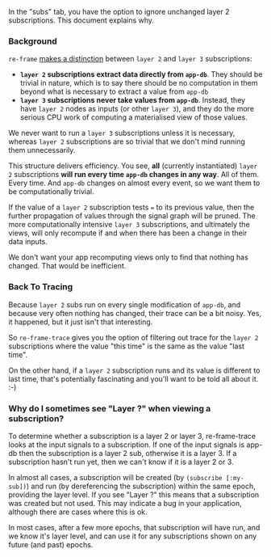 In the "subs" tab, you have the option to
ignore unchanged layer 2 subscriptions. This document explains why. 

### Background

`re-frame`
[makes a distinction](https://github.com/Day8/re-frame/blob/master/docs/SubscriptionInfographic.md)
between `layer 2` and `layer 3` subscriptions:
  - **`layer 2` subscriptions extract data directly from `app-db`**. They should be
    trivial in nature, which is to say there should be no computation in them beyond
    what is necessary to extract a value from `app-db`
  - **`layer 3` subscriptions never take values from `app-db`**. Instead, they have 
    `layer 2` nodes as inputs (or other `layer 3`), and they do the more serious CPU work of computing
    a materialised view of those values.  
    
    
We never want to run a `layer 3` subscriptions unless it is necessary, whereas `layer 2` 
subscriptions are so trivial that we don't mind running them unnecessarily. 

This structure delivers efficiency. You see, **all** (currently instantiated) `layer 2` subscriptions
**will run every time `app-db` changes in any way**. All of them. Every time.
And `app-db` changes on almost every event, so we want them to be computationally
trivial.

If the value of a `layer 2` subscription tests `=` to its previous value, then the further
propagation of values through the signal graph will be pruned.
The more computationally intensive `layer 3` subscriptions, and ultimately
the views, will only recompute if and when there has been a change in their data inputs.

We don't want your app recomputing views only to find that nothing has changed. That would be inefficient.

### Back To Tracing

Because `layer 2` subs run on every single modification of `app-db`, and because
very often nothing has changed, their trace can be a bit noisy.  Yes, it happened,
but it just isn't that interesting.

So `re-frame-trace` gives you the option of filtering out trace for
the `layer 2` subscriptions where the value "this time" is the same as the
value "last time".

On the other hand, if a `layer 2` subscription runs and its value is
different to last time, that's potentially fascinating and you'll want to
be told all about it. :-)

### Why do I sometimes see "Layer ?" when viewing a subscription?

To determine whether a subscription is a layer 2 or layer 3, re-frame-trace
looks at the input signals to a subscription. If one of the input signals is
app-db then the subscription is a layer 2 sub, otherwise it is a layer 3. If
a subscription hasn't run yet, then we can't know if it is a layer 2 or 3.

In almost all cases, a subscription will be created (by `(subscribe [:my-sub])`)
and run (by dereferencing the subscription)  within the same epoch, providing
the layer level. If you see "Layer ?" this means that a subscription was created
but not used. This may indicate a bug in your application, although there are
cases where this is ok.

In most cases, after a few more epochs, that subscription will have run, and we
know it's layer level, and can use it for any subscriptions shown on any future
(and past) epochs.
